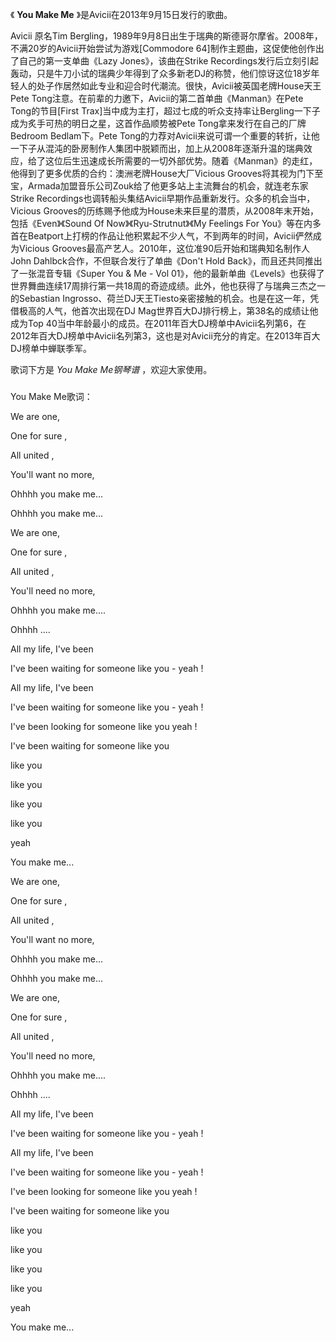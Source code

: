 

《 **You Make Me** 》是Avicii在2013年9月15日发行的歌曲。

  

Avicii 原名Tim
Bergling，1989年9月8日出生于瑞典的斯德哥尔摩省。2008年，不满20岁的Avicii开始尝试为游戏[Commodore
64]制作主题曲，这促使他创作出了自己的第一支单曲《Lazy Jones》，该曲在Strike
Recordings发行后立刻引起轰动，只是牛刀小试的瑞典少年得到了众多新老DJ的称赞，他们惊讶这位18岁年轻人的处子作居然如此专业和迎合时代潮流。很快，Avicii被英国老牌House天王Pete
Tong注意。在前辈的力邀下，Avicii的第二首单曲《Manman》在Pete Tong的节目[First
Trax]当中成为主打，超过七成的听众支持率让Bergling一下子成为炙手可热的明日之星，这首作品顺势被Pete
Tong拿来发行在自己的厂牌Bedroom Bedlam下。Pete
Tong的力荐对Avicii来说可谓一个重要的转折，让他一下子从混沌的卧房制作人集团中脱颖而出，加上从2008年逐渐升温的瑞典效应，给了这位后生迅速成长所需要的一切外部优势。随着《Manman》的走红，他得到了更多优质的合约：澳洲老牌House大厂Vicious
Grooves将其视为门下至宝，Armada加盟音乐公司Zouk给了他更多站上主流舞台的机会，就连老东家Strike
Recordings也调转船头集结Avicii早期作品重新发行。众多的机会当中，Vicious
Grooves的历练赐予他成为House未来巨星的潜质，从2008年末开始，包括《Even》《Sound Of Now》《Ryu-Strutnut》《My
Feelings For You》等在内多首在Beatport上打榜的作品让他积累起不少人气，不到两年的时间，Avicii俨然成为Vicious
Grooves最高产艺人。2010年，这位准90后开始和瑞典知名制作人John Dahlbck合作，不但联合发行了单曲《Don't Hold
Back》，而且还共同推出了一张混音专辑《Super You & Me - Vol
01》，他的最新单曲《Levels》也获得了世界舞曲连续17周排行第一共18周的奇迹成绩。此外，他也获得了与瑞典三杰之一的Sebastian
Ingrosso、荷兰DJ天王Tiesto亲密接触的机会。也是在这一年，凭借极高的人气，他首次出现在DJ
Mag世界百大DJ排行榜上，第38名的成绩让他成为Top
40当中年龄最小的成员。在2011年百大DJ榜单中Avicii名列第6，在2012年百大DJ榜单中Avicii名列第3，这也是对Avicii充分的肯定。在2013年百大DJ榜单中蝉联季军。

  

歌词下方是 _You Make Me钢琴谱_ ，欢迎大家使用。

###  
You Make Me歌词：

We are one,

One for sure ,

All united ,

You'll want no more,

Ohhhh you make me...

Ohhhh you make me...

We are one,

One for sure ,

All united ,

You'll need no more,

Ohhhh you make me....

Ohhhh ....

All my life, I've been

I've been waiting for someone like you - yeah !

All my life, I've been

I've been waiting for someone like you - yeah !

I've been looking for someone like you yeah !

I've been waiting for someone like you

like you

like you

like you

like you

yeah

You make me...

We are one,

One for sure ,

All united ,

You'll want no more,

Ohhhh you make me...

Ohhhh you make me...

We are one,

One for sure ,

All united ,

You'll need no more,

Ohhhh you make me....

Ohhhh ....

All my life, I've been

I've been waiting for someone like you - yeah !

All my life, I've been

I've been waiting for someone like you - yeah !

I've been looking for someone like you yeah !

I've been waiting for someone like you

like you

like you

like you

like you

yeah

You make me...

  

